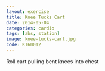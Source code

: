 ```yaml
---
layout: exercise
title: Knee Tucks Cart
date: 2014-05-04
categories: cardio
tags: [abs, station]
image: knee-tucks-cart.jpg
code: KT60012
---
```


Roll cart pulling bent knees into chest
